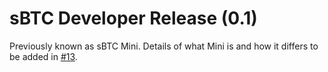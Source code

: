 # sBTC Developer Release (0.1)

Previously known as sBTC Mini. Details of what Mini is and how it differs to be added in [#13](https://github.com/stacks-network/sbtc-docs/issues/13).
